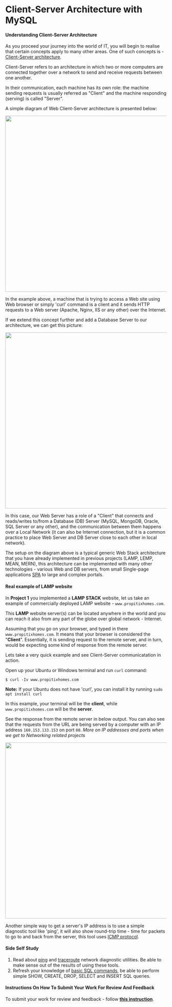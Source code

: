 Client-Server Architecture with MySQL
=====================================

#### Understanding Client-Server Architecture

As you proceed your journey into the world of IT, you will begin to realise that certain concepts apply to many other areas. One of such concepts is -  [Client-Server architecture](https://en.wikipedia.org/wiki/Client–server_model).

Client-Server refers to an architecture in which two or more computers are connected together over a network to send and receive requests between one another. 

In their communication, each machine has its own role: the machine sending requests is usually referred as "Client" and the machine responding (serving) is called "Server". 

A simple diagram of Web Client-Server architecture is presented below:

<img src="https://darey-io-nonprod-pbl-projects.s3.eu-west-2.amazonaws.com/project5/Client-server.png" width="936px" height="550px">

In the example above, a machine that is trying to access a Web site using Web browser or simply 'curl' command is a client and it sends HTTP requests to a Web server (Apache, Nginx, IIS or any other) over the Internet. 

If we extend this concept further and add a Database Server to our architecture, we can get this picture:


<img src="https://darey-io-nonprod-pbl-projects.s3.eu-west-2.amazonaws.com/project5/Client-server2.png" width="936px" height="550px">

In this case, our Web Server has a role of a "Client" that connects and reads/writes to/from a Database (DB) Server (MySQL, MongoDB, Oracle, SQL Server or any other), and the communication between them happens over a Local Network (it can also be Internet connection, but it is a common practice to place Web Server and DB Server close to each other in local network). 

The setup on the diagram above is a typical generic Web Stack architecture that you have already implemented in previous projects (LAMP, LEMP, MEAN, MERN), this architecture can be implemented with many other technologies - various Web and DB servers, from small Single-page applications [SPA](https://en.wikipedia.org/wiki/Single-page_application) to large and complex portals.

#### Real example of LAMP website

In **Project 1** you implemented a **LAMP STACK** website, let us take an example of commercially deployed LAMP website - `www.propitixhomes.com`. 

This **LAMP** website server(s) can be located anywhere in the world and you can reach it also from any part of the globe over global network - Internet.

Assuming that you go on your browser, and typed in there `www.propitixhomes.com`. It means that your browser is considered the "**Client**". Essentially, it is sending request to the remote server, and in turn, would be expecting some kind of response from the remote server. 

Lets take a very quick example and see Client-Server communicatation in action.

Open up your Ubuntu or Windows terminal and run `curl` command: 

```
$ curl -Iv www.propitixhomes.com
```

**Note:** If your Ubuntu does not have 'curl', you can install it by running `sudo apt install curl`

In this example, your terminal will be the **client**, while `www.propitixhomes.com` will be the **server**. 

See the response from the remote server in below output. You can also see that the requests from the URL are being served by a computer with an IP address `160.153.133.153` on port `80`. *More on IP addresses and ports when we get to Networking related projects* 



<img src="https://darey-io-nonprod-pbl-projects.s3.eu-west-2.amazonaws.com/project5/propitixcurl.JPG" width="936px" height="550px">

Another simple way to get a server's IP address is to use a simple diagnostic tool like 'ping', it will also show round-trip time - time for packets to go to and back from the server, this tool uses [ICMP protocol](https://en.wikipedia.org/wiki/Internet_Control_Message_Protocol).

#### Side Self Study 

1. Read about [ping](https://en.wikipedia.org/wiki/Ping_(networking_utility)) and [traceroute](https://en.wikipedia.org/wiki/Traceroute) network diagnostic utilities. Be able to make sense out of the results of using these tools.
2. Refresh your knowledge of [basic SQL commands](https://www.w3schools.com/sql/), be able to perform simple SHOW, CREATE, DROP, SELECT and INSERT SQL queries.

#### Instructions On How To Submit Your Work For Review And Feedback

To submit your work for review and feedback - follow [**this instruction**](https://starter-pbl.darey.io/en/latest/submission.html).

